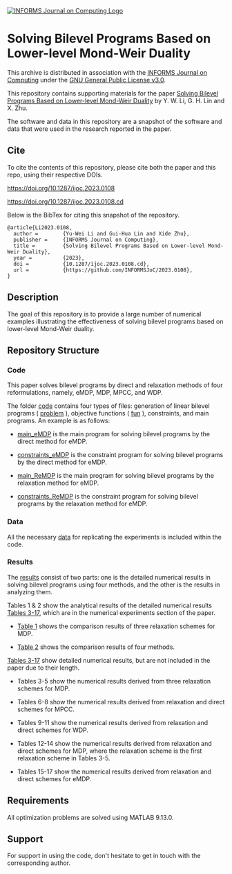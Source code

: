 [![INFORMS Journal on Computing Logo](https://INFORMSJoC.github.io/logos/INFORMS_Journal_on_Computing_Header.jpg)](https://pubsonline.informs.org/journal/ijoc)

# Solving Bilevel Programs Based on Lower-level Mond-Weir Duality

This archive is distributed in association with the [INFORMS Journal on
Computing](https://pubsonline.informs.org/journal/ijoc) under the [GNU General Public License v3.0](LICENSE).

This repository contains supporting materials for the paper
[Solving Bilevel Programs Based on Lower-level Mond-Weir Duality](https://doi.org/10.1287/ijoc.2023.0108) by Y. W. Li, G. H. Lin and X. Zhu. 

The software and data in this repository are a snapshot of the software and data that were used in the research reported in the paper.

## Cite

To cite the contents of this repository, please cite both the paper and this repo, using their respective DOIs.

https://doi.org/10.1287/ijoc.2023.0108

https://doi.org/10.1287/ijoc.2023.0108.cd

Below is the BibTex for citing this snapshot of the repository.

```
@article{Li2023.0108,
  author =        {Yu-Wei Li and Gui-Hua Lin and Xide Zhu},
  publisher =     {INFORMS Journal on Computing},
  title =         {Solving Bilevel Programs Based on Lower-level Mond-Weir Duality},
  year =          {2023},
  doi =           {10.1287/ijoc.2023.0108.cd},
  url =           {https://github.com/INFORMSJoC/2023.0108},
}  
```

## Description

The goal of this repository is to provide a large number of numerical examples illustrating the effectiveness of solving bilevel programs based on lower-level Mond-Weir duality.

## Repository Structure

### Code

This paper solves bilevel programs by direct and relaxation methods of four reformulations, namely, eMDP, MDP, MPCC, and WDP.

The folder [code](code) contains four types of files: generation of linear bilevel programs ( [problem](code/problem.m) ), objective functions ( [fun](code/fun.m) ), constraints, and main programs. An example is as follows:

- [main_eMDP](code/main_eMDP.m) is the main program for solving bilevel programs by the direct method for eMDP.

- [constraints_eMDP](code/constraints_eMDP.m) is the constraint program for solving bilevel programs by the direct method for eMDP.

- [main_ReMDP](code/main_ReMDP.m) is the main program for solving bilevel programs by the relaxation method for eMDP.

- [constraints_ReMDP](code/constraints_ReMDP.m) is the constraint program for solving bilevel programs by the relaxation method for eMDP.


### Data

All the necessary [data](data) for replicating the experiments is included within the code.

### Results

The [results](results) consist of two parts: one is the detailed numerical results in solving bilevel programs using four methods, and the other is the results in analyzing them.

Tables 1 & 2 show the analytical results of the detailed numerical results [Tables 3-17](results/Table_3-17_Detailed_numerical_results.pdf), which are in the numerical experiments section of the paper. 

- [Table 1](results/Table_1_Comparison_of_three_relaxation_schemes_MDP1,_MDP2,_and_MDP3.pdf) shows the comparison results of three relaxation schemes for MDP. 

- [Table 2](results/Table_2_Comparison_of_MDP_and_eMDP_with_MPCC_and_WDP.pdf) shows the comparison results of four methods.
  
[Tables 3-17](results/Table_3-17_Detailed_numerical_results.pdf) show detailed numerical results, but are not included in the paper due to their length. 

- Tables 3-5 show the numerical results derived from three relaxation schemes for MDP.
  
- Tables 6-8 show the numerical results derived from relaxation and direct schemes for MPCC.
 
- Tables 9-11 show the numerical results derived from relaxation and direct schemes for WDP.
 
- Tables 12-14 show the numerical results derived from relaxation and direct schemes for MDP, where the relaxation scheme is the first relaxation scheme in Tables 3-5.

- Tables 15-17 show the numerical results derived from relaxation and direct schemes for eMDP.


## Requirements
All optimization problems are solved using MATLAB 9.13.0.

## Support

For support in using the code, don't hesitate to get in touch with the corresponding author.
